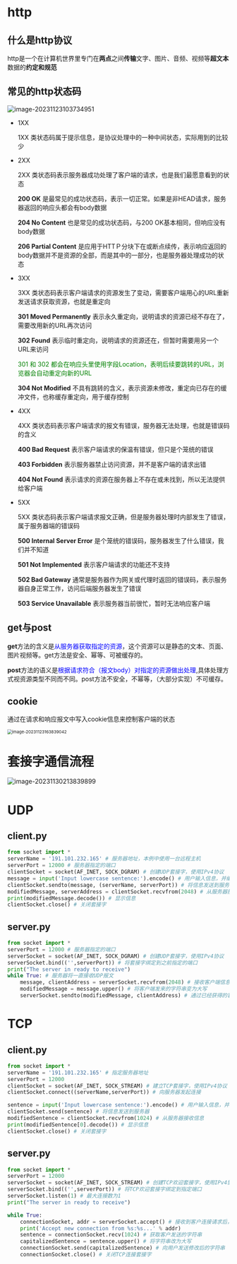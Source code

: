 # http

## 什么是http协议

http是一个在计算机世界里专门在**两点**之间**传输**文字、图片、音频、视频等**超文本**数据的**约定和规范**

## 常见的http状态码

![image-20231123103734951](计算机网络.assets/image-20231123103734951.png)

* 1XX

  1XX 类状态码属于提示信息，是协议处理中的一种中间状态，实际用到的比较少

+ 2XX

  2XX 类状态码表示服务器成功处理了客户端的请求，也是我们最愿意看到的状态

  **200 OK** 是最常见的成功状态码，表示一切正常。如果是非HEAD请求，服务器返回的响应头都会有body数据

  **204 No Content** 也是常见的成功状态码，与200 OK基本相同，但响应没有body数据

  **206 Partial Content** 是应用于HTTＰ分块下在或断点续传，表示响应返回的body数据并不是资源的全部，而是其中的一部分，也是服务器处理成功的状态

+ 3XX

  3XX 类状态码表示客户端请求的资源发生了变动，需要客户端用心的URL重新发送请求获取资源，也就是重定向

  **301 Moved Permanently** 表示永久重定向，说明请求的资源已经不存在了，需要改用新的URL再次访问

  **302 Found** 表示临时重定向，说明请求的资源还在，但暂时需要用另一个URL来访问

   <span style="color:green">301 和 302 都会在响应头里使用字段Location，表明后续要跳转的URL，浏览器会自动重定向新的URL</span>

  **304 Not Modified** 不具有跳转的含义，表示资源未修改，重定向已存在的缓冲文件，也称缓存重定向，用于缓存控制

+ 4XX

  4XX 类状态码表示客户端请求的报文有错误，服务器无法处理，也就是错误码的含义

  **400 Bad Request** 表示客户端请求的保温有错误，但只是个笼统的错误

  **403 Forbidden** 表示服务器禁止访问资源，并不是客户端的请求出错

  **404 Not Found** 表示请求的资源在服务器上不存在或未找到，所以无法提供给客户端

+ 5XX

  5XX 类状态码表示客户端请求报文正确，但是服务器处理时内部发生了错误，属于服务器端的错误码

  **500 Internal Server Error** 是个笼统的错误码，服务器发生了什么错误，我们并不知道

  **501 Not Implemented** 表示客户端请求的功能还不支持

  **502 Bad Gateway** 通常是服务器作为网关或代理时返回的错误码，表示服务器自身正常工作，访问后端服务器发生了错误

  **503 Service Unavailable** 表示服务器当前很忙，暂时无法响应客户端  



## get与post

**get**方法的含义是<span style="color:blue">从服务器获取指定的资源</span>，这个资源可以是静态的文本、页面、图片视频等。get方法是安全、幂等、可被缓存的。

**post**方法的语义是<span style="color:blue">根据请求符合（报文body）对指定的资源做出处理</span>,具体处理方式视资源类型不同而不同。post方法不安全，不幂等，（大部分实现）不可缓存。

## cookie

通过在请求和响应报文中写入cookie信息来控制客户端的状态

<img src="计算机网络.assets/image-20231123163839042.png" alt="image-20231123163839042" style="zoom:67%;" />



# 套接字通信流程

![image-20231130213839899](计算机网络.assets/image-20231130213839899.png)

# UDP

## client.py

```python
from socket import *
serverName = '191.101.232.165' # 服务器地址，本例中使用一台远程主机
serverPort = 12000 # 服务器指定的端口
clientSocket = socket(AF_INET, SOCK_DGRAM) # 创建UDP套接字，使用IPv4协议
message = input('Input lowercase sentence:').encode() # 用户输入信息，并编码为bytes以便发送
clientSocket.sendto(message, (serverName, serverPort)) # 将信息发送到服务器
modifiedMessage, serverAddress = clientSocket.recvfrom(2048) # 从服务器接收信息，同时也能得到服务器地址
print(modifiedMessage.decode()) # 显示信息
clientSocket.close() # 关闭套接字
```

## server.py

```python
from socket import *
serverPort = 12000 # 服务器指定的端口
serverSocket = socket(AF_INET, SOCK_DGRAM) # 创建UDP套接字，使用IPv4协议
serverSocket.bind(('',serverPort)) # 将套接字绑定到之前指定的端口
print("The server in ready to receive")
while True: # 服务器将一直接收UDP报文
	message, clientAddress = serverSocket.recvfrom(2048) # 接收客户端信息，同时获得客户端地址
	modifiedMessage = message.upper() # 将客户端发来的字符串变为大写
	serverSocket.sendto(modifiedMessage, clientAddress) # 通过已经获得的客户端地址，将修改后的字符串发回客户端
```



# TCP

## client.py

```python
from socket import *
serverName = '191.101.232.165' # 指定服务器地址
serverPort = 12000
clientSocket = socket(AF_INET, SOCK_STREAM) # 建立TCP套接字，使用IPv4协议
clientSocket.connect((serverName,serverPort)) # 向服务器发起连接

sentence = input('Input lowercase sentence:').encode() # 用户输入信息，并编码为bytes以便发送
clientSocket.send(sentence) # 将信息发送到服务器
modifiedSentence = clientSocket.recvfrom(1024) # 从服务器接收信息
print(modifiedSentence[0].decode()) # 显示信息
clientSocket.close() # 关闭套接字
```

## server.py

```python
from socket import *
serverPort = 12000
serverSocket = socket(AF_INET, SOCK_STREAM) # 创建TCP欢迎套接字，使用IPv4协议
serverSocket.bind(('',serverPort)) # 将TCP欢迎套接字绑定到指定端口
serverSocket.listen(1) # 最大连接数为1
print("The server in ready to receive")

while True:
	connectionSocket, addr = serverSocket.accept() # 接收到客户连接请求后，建立新的TCP连接套接字
	print('Accept new connection from %s:%s...' % addr)
	sentence = connectionSocket.recv(1024) # 获取客户发送的字符串
	capitalizedSentence = sentence.upper() # 将字符串改为大写
	connectionSocket.send(capitalizedSentence) # 向用户发送修改后的字符串
	connectionSocket.close() # 关闭TCP连接套接字
```



